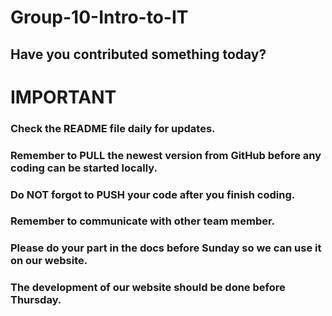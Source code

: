 # Group-10-Intro-to-IT

## Have you contributed something today?
#
# IMPORTANT
### Check the README file daily for updates.
### Remember to PULL the newest version from GitHub before any coding can be started locally.
### Do NOT forgot to PUSH your code after you finish coding.
### Remember to communicate with other team member.
### Please do your part in the docs before Sunday so we can use it on our website.
### The development of our website should be done before Thursday.
